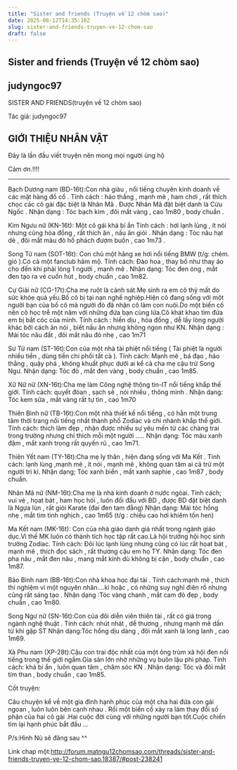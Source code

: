 ```yaml
---
title: "Sister and friends (Truyện về 12 chòm sao)"
date: 2025-06-12T14:35:10Z
slug: sister-and-friends-truyen-ve-12-chom-sao
draft: false
---
```


## Sister and friends (Truyện về 12 chòm sao)

## judyngoc97

SISTER AND FRIENDS(truyện về 12 chòm sao)

Tác giả: judyngoc97

GIỚI THIỆU NHÂN VẬT
------ 

Đây là lần đầu viết truyện nên mong mọi người ủng hộ

Cảm ơn.!!!! 

------- 

Bạch Dương nam (BD-16t):Con nhà giàu , nổi tiếng chuyên kinh doanh về các mặt hàng đồ cổ . 
Tính cách : háo thắng , mạnh mẽ , ham chơi , rất thích chọc các cô gái đặc biệt là Nhân Mã . Được Nhân Mã đặt biệt danh là Cừu Ngốc . 
Nhận dạng : Tóc bạch kim , đôi mắt vàng , cao 1m80 , body chuẩn . 

Kim Ngưu nữ (KN-16t): Một cô gái khá bí ẩn 
Tính cách : hơi lạnh lùng , ít nói nhưng cũng hòa đồng , rất thích ăn , nấu ăn giỏi . 
Nhận dạng : Tóc nâu hạt dẻ , đôi mắt màu đỏ hổ phách đượm buồn , cao 1m73 . 

Song Tử nam (SOT-16t): Con chủ một hãng xe hơi nổi tiếng BMW (t/g: chém. gió  ).Có cả một fanclub hâm mộ. 
Tính cách: Đào hoa , thay bồ như thay áo cho đến khi phải lòng 1 người , mạnh mẽ . 
Nhận dạng: Tóc đen óng , mắt đen tạo ra vẻ cuốn hút , body chuẩn , cao 1m82. 

Cự Giải nữ (CG-17t):Cha mẹ ruột là cảnh sát.Mẹ sinh ra em cô thỳ mất do sức khỏe quá yếu.Bố cô bị tại nạn nghề nghiệp.Hiện cô đang sống với một người bạn của bố cô mà người đó đã nhận cô làm con nuôi.Do một biến cố nên cô học trễ một năm với những đứa bạn cùng lứa.Cô khát khao tìm đứa em bị bắt cóc của mình. 
Tính cách : hiền dịu , hòa đồng , dễ lấy lòng người khác bởi cách ăn nói , biết nấu ăn nhưng không ngon như KN. 
Nhận dạng : Mái tóc nâu đất , đôi mắt nâu đỏ nhẹ , cao 1m71 

Sư Tử nam (ST-16t):Con của một nhà tài phiệt nổi tiếng ( Tài phiệt là người nhiều tiền , dùng tiền chi phối tất cả ). 
Tính cách: Mạnh mẽ , bá đạo , háo thắng , quậy phá , không khuất phục dưới ai kể cả cha mẹ cậu trừ Song Ngư. 
Nhận dạng: Tóc đỏ , mắt đen vàng , body chuẩn , cao 1m85. 

Xữ Nữ nữ (XN-16t):Cha mẹ làm Công nghệ thông tin-IT nổi tiếng khắp thế giới. 
Tính cách: quyết đóan , sạch sẽ , nói nhiều , thông minh . 
Nhận dạng: Tóc kem sữa , mắt vàng rất tự tin , cao 1m70 

Thiên Bình nữ (TB-16t):Con một nhà thiết kế nổi tiếng , có hẳn một trung tâm thời trang nổi tiếng nhất thành phố Zodiac và chi nhánh khắp thế giới. 
Tính cách: thích làm đẹp , nhận được nhiều sự yêu mến từ các chàng trai trong trường nhưng chỉ thích mỗi một người ….. 
Nhận dạng: Tóc màu xanh đậm , mắt xanh trong rất quyến rũ , cao 1m71. 

Thiên Yết nam (TY-16t):Cha mẹ ly thân , hiện đang sống với Ma Kết . 
Tính cách: lạnh lùng ,mạnh mẽ , ít nói , mạnh mẽ , không quan tâm ai cả trừ một người tri kỉ. 
Nhận dạng; Tóc xanh biển , mắt xanh saphie , cao 1m87 , body chuẩn. 

Nhân Mã nữ (NM-16t):Cha mẹ là nhà kinh doanh ở nước ngòai. 
Tính cách; vui vẻ , họat bát , ham học hỏi , luôn đối đầu với BD , được BD đặt biệt danh là Ngựa lùn , rất giỏi Karate (đai đen tam đẳng) 
Nhận dạng: Mái tóc hồng nhẹ , mắt tím tinh nghịch , cao 1m65 (t/g : chiều cao hơi khiêm tốn hen) 

Ma Kết nam (MK-16t): Con của nhà giáo danh giá nhất trong ngành giáo dục.Vì thế MK luôn có thành tích học tập rất cao.Là hội trưởng hội học sinh trường Zodiac. 
Tính cách: Đôi lúc lạnh lùng nhưng cũng có lúc rất họat bát , mạnh mẽ , thích đọc sách , rất thương cậu em họ TY. 
Nhận dạng: Tóc đen pha nâu , mắt đen nâu , mang mắt kính dù không bị cận , body chuẩn , cao 1m87. 

Bảo Bình nam (BB-16t):Con nhà khoa học đại tài . 
Tính cách:mạnh mẽ , thích thí nghiệm vì một nguyên nhân….kì hoặc , có những suy nghĩ điên rồ nhưng cũng rất sáng tạo . 
Nhận dạng :Tóc vàng chanh , mắt cam đỏ đẹp , body chuẩn , cao 1m80. 
 

Song Ngư nữ (SN-16t):Con của đôi diễn viên thiên tài , rất có giá trong ngành nghệ thuật . 
Tính cách: nhút nhát , dễ thương , nhưng mạnh mẽ dần từ khi gặp ST 
Nhận dạng:Tóc hồng dịu dàng , đôi mắt xanh lá long lanh , cao 1m69. 


Xà Phu nam (XP-28t):Cậu con trai độc nhất của một ông trùm xã hội đen nổi tiếng trong thế giới ngầm.Gia sản lớn nhờ những vụ buôn lậu phi pháp. 
Tính cách: khá bí ẩn , luôn quan tâm , chăm sóc KN . 
Nhận dạng: Tóc và đôi mắt tím than , body chuẩn , cao 1m85.  

Cốt truyện: 

Câu chuyện kể về một gia đình hạnh phúc của một cha hai đứa con gái ngoan , luôn luôn bên cạnh nhau . Rồi một biến cố xảy ra làm thay đổi số phận của hai cô gái .Hai cuộc đời cùng với những người bạn tốt.Cuộc chiến tìm lại hạnh phúc bắt đầu ...
 
P/s:Hình Nù sẽ đăng sau ^^

Link chap một:http://forum.matngu12chomsao.com/threads/sister-and-friends-truyen-ve-12-chom-sao.18387/#post-238241